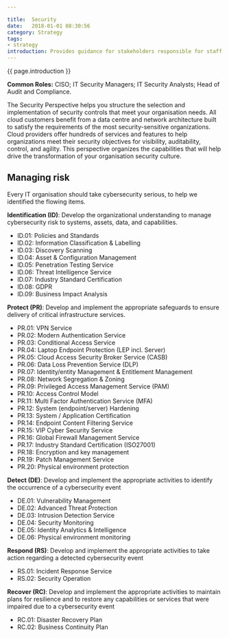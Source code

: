 ```yaml
---

title:  Security
date:   2018-01-01 08:30:56
category: Strategy
tags:
- strategy
introduction: Provides guidance for stakeholders responsible for staff skills and organisational processes necessary to ensure that the workloads deployed or developed in the cloud align to the organisation security control, resiliency, and compliance requirements.
---
```

{{ page.introduction }} 

**Common Roles:** CISO; IT Security Managers; IT Security Analysts; Head of Audit and Compliance.

The Security Perspective helps you structure the selection and implementation of security controls that meet your organisation needs. All cloud customers benefit from a data centre and network architecture built to satisfy the requirements of the most security-sensitive organizations. Cloud providers offer hundreds of services and features to help organizations meet their security objectives for visibility, auditability, control, and agility.
This perspective organizes the capabilities that will help drive the transformation of your organisation security culture.

## Managing risk

Every IT organisation should take cybersecurity serious, to help we identified the flowing items.

**Identification (ID)**: Develop the organizational understanding to manage cybersecurity risk to systems, assets, data, and capabilities.
* ID.01: Policies and Standards
* ID.02: Information Classification & Labelling
* ID.03: Discovery Scanning
* ID.04: Asset & Configuration Management
* ID.05: Penetration Testing Service
* ID.06: Threat Intelligence Service
* ID.07: Industry Standard Certification
* ID.08: GDPR
* ID.09: Business Impact Analysis

**Protect (PR)**: Develop and implement the appropriate safeguards to ensure delivery of critical infrastructure services.
* PR.01: VPN Service
* PR.02: Modern Authentication Service
* PR.03: Conditional Access Service
* PR.04: Laptop Endpoint Protection (LEP incl. Server)
* PR.05: Cloud Access Security Broker Service (CASB)
* PR.06: Data Loss Prevention Service (DLP)
* PR.07: Identity/entity Management & Entitlement Management
* PR.08: Network Segregation & Zoning
* PR.09: Privileged Access Management Service (PAM) 
* PR.10: Access Control Model
* PR.11: Multi Factor Authentication Service (MFA)
* PR.12: System (endpoint/server) Hardening
* PR.13: System / Application Certification
* PR.14: Endpoint Content Filtering Service
* PR.15: VIP Cyber Security Service
* PR.16: Global Firewall Management Service
* PR.17: Industry Standard Certification (ISO27001)
* PR.18: Encryption and key management
* PR.19: Patch Management Service
* PR.20: Physical environment protection

**Detect (DE)**: Develop and implement the appropriate activities to identify the occurrence of a cybersecurity event
* DE.01: Vulnerability Management
* DE.02: Advanced Threat Protection
* DE.03: Intrusion Detection Service
* DE.04: Security Monitoring
* DE.05: Identity Analytics & Intelligence
* DE.06: Physical environment monitoring

**Respond (RS)**: Develop and implement the appropriate activities to take action regarding a detected cybersecurity event
* RS.01: Incident Response Service
* RS.02: Security Operation

**Recover (RC)**: Develop and implement the appropriate activities to maintain plans for resilience and to restore any capabilities or services that were impaired due to a cybersecurity event
* RC.01: Disaster Recovery Plan
* RC.02: Business Continuity Plan
